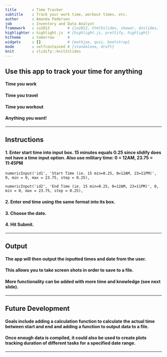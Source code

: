 ```yaml
---
title       : Time Tracker
subtitle    : Track your work time, workout times, etc.
author      : Amanda Pedersen
job         : Inventory and Data Analyst
framework   : io2012        # {io2012, html5slides, shower, dzslides, ...}
highlighter : highlight.js  # {highlight.js, prettify, highlight}
hitheme     : tomorrow      # 
widgets     : []            # {mathjax, quiz, bootstrap}
mode        : selfcontained # {standalone, draft}
knit        : slidify::knit2slides
---
```


## Use this app to track your time for anything

#### Time you work
#### Time you travel
#### Time you workout
#### Anything you want!

---  

## Instructions

#### 1. Enter start time into input box. 15 minutes equals 0.25 since slidify does not have a time input option. Also use military time: 0 = 12AM, 23.75 = 11:45PM

```
numericInput('id1', 'Start Time (ie. 15 min=0.25, 0=12AM, 23=11PM)', 0, min = 0, max = 23.75, step = 0.25),

numericInput('id2', 'End Time (ie. 15 min=0.25, 0=12AM, 23=11PM)', 0, min = 0, max = 23.75, step = 0.25),
```

#### 2. Enter end time using the same format into its box.

#### 3. Choose the date.

#### 4. Hit Submit.

---
## Output

#### The app will then output the inputted times and date from the user.
#### This allows you to take screen shots in order to save to a file.
#### More functionality can be added with more time and knowledge (see next slide).

---
## Future Development

#### Goals include adding a calculation function to calculate the actual time between start and end and adding a function to output data to a file.
#### Once enough data is compiled, it could also be used to create plots tracking duration of different tasks for a specified date range.
---
